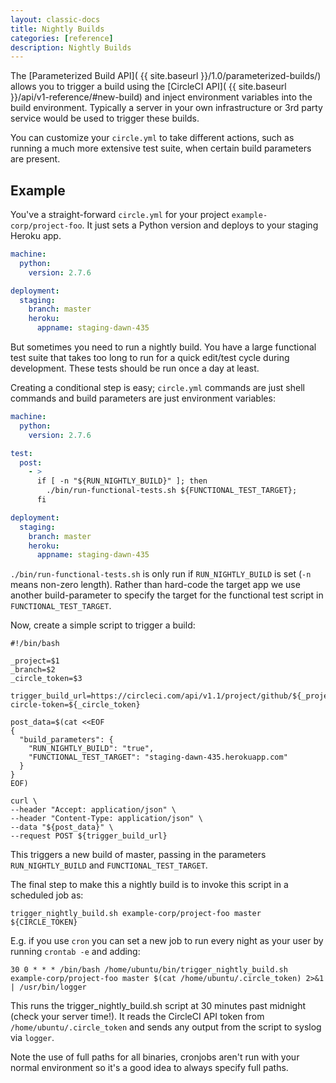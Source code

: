 ```yaml
---
layout: classic-docs
title: Nightly Builds
categories: [reference]
description: Nightly Builds
---
```


The [Parameterized Build API]( {{ site.baseurl }}/1.0/parameterized-builds/)
allows you to trigger a build using the [CircleCI API]( {{ site.baseurl }}/api/v1-reference/#new-build)
and inject environment variables into the build environment. Typically a server in your own infrastructure or 3rd party service would be used to trigger these builds.

You can customize your `circle.yml` to take different actions, such as running a much more extensive test suite, when certain build parameters are present.

## Example

You've a straight-forward `circle.yml` for your project `example-corp/project-foo`.
It just sets a Python version and deploys to your staging Heroku app.

```yaml
machine:
  python:
    version: 2.7.6

deployment:
  staging:
    branch: master
    heroku:
      appname: staging-dawn-435
```

But sometimes you need to run a nightly build.
You have a large functional test suite that takes too long to run for a quick edit/test cycle during development.
These tests should be run once a day at least.

Creating a conditional step is easy; `circle.yml` commands are just shell commands and build parameters are just environment variables:

```yaml
machine:
  python:
    version: 2.7.6

test:
  post:
    - >
      if [ -n "${RUN_NIGHTLY_BUILD}" ]; then
        ./bin/run-functional-tests.sh ${FUNCTIONAL_TEST_TARGET};
      fi

deployment:
  staging:
    branch: master
    heroku:
      appname: staging-dawn-435
```

`./bin/run-functional-tests.sh` is only run if `RUN_NIGHTLY_BUILD` is set (`-n` means non-zero length).
Rather than hard-code the target app we use another build-parameter to specify the target for the functional test script in `FUNCTIONAL_TEST_TARGET`.

Now, create a simple script to trigger a build:

```
#!/bin/bash

_project=$1
_branch=$2
_circle_token=$3

trigger_build_url=https://circleci.com/api/v1.1/project/github/${_project}/tree/${_branch}?circle-token=${_circle_token}

post_data=$(cat <<EOF
{
  "build_parameters": {
    "RUN_NIGHTLY_BUILD": "true",
    "FUNCTIONAL_TEST_TARGET": "staging-dawn-435.herokuapp.com"
  }
}
EOF)

curl \
--header "Accept: application/json" \
--header "Content-Type: application/json" \
--data "${post_data}" \
--request POST ${trigger_build_url}
```

This triggers a new build of master, passing in the parameters `RUN_NIGHTLY_BUILD` and `FUNCTIONAL_TEST_TARGET`.

The final step to make this a nightly build is to invoke this script in a scheduled job as:

```
trigger_nightly_build.sh example-corp/project-foo master ${CIRCLE_TOKEN}
```

E.g. if you use `cron` you can set a new job to run every night as your user by running `crontab -e` and adding:

```
30 0 * * * /bin/bash /home/ubuntu/bin/trigger_nightly_build.sh example-corp/project-foo master $(cat /home/ubuntu/.circle_token) 2>&1 | /usr/bin/logger
```

This runs the trigger_nightly_build.sh script at 30 minutes past midnight (check your server time!).
It reads the CircleCI API token from `/home/ubuntu/.circle_token` and sends any output from the script to syslog via `logger`.

Note the use of full paths for all binaries, cronjobs aren't run with your normal environment so it's a good idea to always specify full paths.
